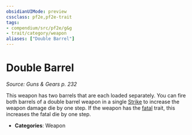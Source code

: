 ```yaml
---
obsidianUIMode: preview
cssclass: pf2e,pf2e-trait
tags:
- compendium/src/pf2e/g&g
- trait/category/weapon
aliases: ["Double Barrel"]
---
```

# Double Barrel  
*Source: Guns & Gears p. 232*  

This weapon has two barrels that are each loaded separately. You can fire both barrels of a double barrel weapon in a single [Strike](../actions/strike.md) to increase the weapon damage die by one step. If the weapon has the [fatal](fatal.md) trait, this increases the fatal die by one step.

- **Categories**: Weapon